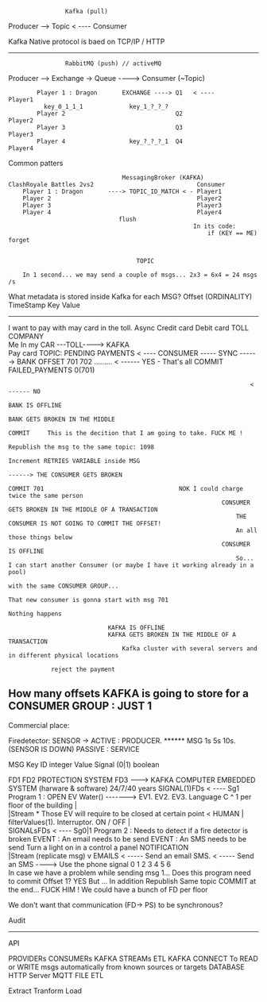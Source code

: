 
                    Kafka (pull)

Producer    -->      Topic   < ----  Consumer

Kafka Native protocol is baed on TCP/IP
                                        / HTTP

----

                    RabbitMQ (push) // activeMQ
                        
Producer    -->  Exchange       ->  Queue      ----> Consumer
                                    (~Topic)

            Player 1 : Dragon       EXCHANGE ----> Q1   < ----      Player1
              key_0_1_1_1             key_1_?_?_?
            Player 2                               Q2               Player2
            Player 3                               Q3               Player3
            Player 4                  key_?_?_?_1  Q4               Player4
                                    
            
Common patters 

                                    MessagingBroker (KAFKA)
    ClashRoyale Battles 2vs2                             Consumer
        Player 1 : Dragon       ----> TOPIC_ID_MATCH < - Player1
        Player 2                                         Player2
        Player 3                                         Player3
        Player 4                                         Player4
                                   flush   
                                                        In its code:
                                                            if (KEY == ME) forget
                                    
                                    
                                        TOPIC
                                    
        In 1 second... we may send a couple of msgs... 2x3 = 6x4 = 24 msgs /s
        
        
        
What metadata is stored inside Kafka for each MSG?
    Offset (ORDINALITY)
    TimeStamp
    Key
    Value



------

I want to pay with may card in the toll. Async
    Credit card
    Debit card
                                TOLL COMPANY                      
Me In my CAR    ---TOLL---->    KAFKA                             
                Pay card        TOPIC: PENDING PAYMENTS < ---- CONSUMER ----- SYNC ------>  BANK
                                    OFFSET  701 702 .........
                                                                        < ------ YES
                                                                            - That's all COMMIT
                                    FAILED_PAYMENTS
                                            0(701)

                                                                        < ------ NO
                                                                                            BANK IS OFFLINE
                                                                                            BANK GETS BROKEN IN THE MIDDLE 
                                                                            COMMIT     This is the decition that I am going to take. FUCK ME !
                                                                            Republish the msg to the same topic: 1098
                                                                                Increment RETRIES VARIABLE inside MSG
                                                                                ------> THE CONSUMER GETS BROKEN
                                                                                                                        COMMIT 701                                      NOK I could charge twice the same person
                                                                CONSUMER GETS BROKEN IN THE MIDDLE OF A TRANSACTION
                                                                    THE CONSUMER IS NOT GOING TO COMMIT THE OFFSET!
                                                                    An all those things below
                                                                CONSUMER IS OFFLINE
                                                                    So... I can start another Consumer (or maybe I have it working already in a pool)
                                                                        with the same CONSUMER GROUP...
                                                                            That new consumer is gonna start with msg 701
                                                                    Nothing happens

                                KAFKA IS OFFLINE
                                KAFKA GETS BROKEN IN THE MIDDLE OF A TRANSACTION
                                    Kafka cluster with several servers and in different physical locations
                                
                reject the payment
                
How many offsets KAFKA is going to store for a CONSUMER GROUP : JUST 1
-------

Commercial place:

Firedetector: SENSOR -> ACTIVE  : PRODUCER. ****** MSG 1s 5s 10s.  (SENSOR IS DOWN)
                        PASSIVE : SERVICE


MSG
    Key         ID                  integer
    Value       Signal (0|1)        boolean


FD1
FD2                                        PROTECTION SYSTEM
FD3         --->        KAFKA                    COMPUTER
                                                        EMBEDDED SYSTEM (harware & software) 24/7/40 years
                        SIGNAL(1)FDs < ----   Sg1   Program 1 : OPEN EV Water()    ------->   EV1. EV2. EV3.      Language C
                            ^                                                            1 per floor of the building
                            |                                                   
                            |Stream                        * Those EV will require to be closed at certain point < HUMAN
                            |  filterValues(1).                     Interruptor. ON / OFF
                            |                                                    
                        SIGNALsFDs   < ----   Sg0|1 Program 2 : Needs to detect if a fire detector is broken
                                                                    EVENT : An email needs to be send
                                                                    EVENT : An SMS needs to be send
                                                                    Turn a light on in a control a panel
                        NOTIFICATION        
                            |Stream (replicate msg)
                            v
                        EMAILS       < -----   Send an email
                        SMS.         < -----   Send an SMS ----> Use the phone signal
                        0 1 2 3 4 5 6                                                 
                                                In case we have a problem while sending msg 1... Does this program need to commit Offset 1?
                                                                                                    YES
                                                                                                    But ... In addition Republish Same topic
                                                                                                        COMMIT at the end... FUCK HIM !
We could have a bunch of FD per floor

We don't want that communication (FD-> PS) to be synchronous?

Audit

----
API

PROVIDERs
CONSUMERs
KAFKA STREAMs               ETL
KAFKA CONNECT To READ or WRITE msgs automatically from known sources or targets
    DATABASE
    HTTP Server
    MQTT
    FILE                    ETL
    
Extract Tranform Load